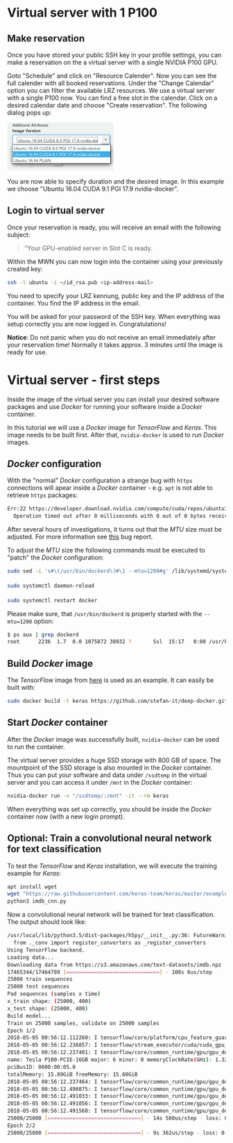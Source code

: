 # Virtual server with 1 P100

## Make reservation

Once you have stored your public SSH key in your profile settings, you can
make a reservation on the a virtual server with a single NVIDIA P100 GPU.

Goto "Schedule" and click on "Resource Calender". Now you can see the full
calender with all booked reservations. Under the "Change Calendar" option you
can filter the available LRZ resources. We use a virtual server with a single
P100 now. You can find a free slot in the calendar. Click on a desired calendar
date and choose "Create reservation". The following dialog pops up:

![LRZ Data Lab - Change calendar](figures/virtual-server-reservation-images.png)

You are now able to specify duration and the desired image. In this example
we choose "Ubuntu 16.04 CUDA 9.1 PGI 17.9 nvidia-docker".

## Login to virtual server

Once your reservation is ready, you will receive an email with the following
subject:

> "Your GPU-enabled server in Slot C is ready.

Within the MWN you can now login into the container using your previously
created key:

```bash
ssh -l ubuntu -i ~/id_rsa.pub <ip-address-mail>
```

You need to specify your LRZ kennung, public key and the IP address of the
container. You find the IP address in the email.

You will be asked for your password of the SSH key. When everything was setup
correctly you are now logged in. Congratulations!

**Notice**: Do not panic when you do not receive an email immediately after your
reservation time! Normally it takes approx. 3 minutes until the image is ready
for use.

# Virtual server - first steps

Inside the image of the virtual server you can install your desired software
packages and use *Docker* for running your software inside a *Docker* container.

In this tutorial we will use a *Docker* image for *TensorFlow* and *Keras*.
This image needs to be built first. After that, `nvidia-docker` is used to run
*Docker* images.

## *Docker* configuration

With the "normal" *Docker* configuration a strange bug with `https` connections
will apear inside a *Docker* container - e.g. `apt` is not able to retrieve
`https` packages:

```bash
Err:22 https://developer.download.nvidia.com/compute/cuda/repos/ubuntu1604/x86_64  InRelease
  Operation timed out after 0 milliseconds with 0 out of 0 bytes received
```

After several hours of investigations, it turns out that the *MTU* size must be
adjusted. For more information see [this](https://github.com/moby/moby/issues/2011)
bug report.

To adjust the *MTU* size the following commands must be executed to "patch" the
*Docker* configuration:

```bash
sudo sed -i 's#\(/usr/bin/dockerd\)#\1 --mtu=1200#g' /lib/systemd/system/docker.service

sudo systemctl daemon-reload

sudo systemctl restart docker
```

Please make sure, that `/usr/bin/dockerd` is properly started with the
`--mtu=1200` option:

```bash
$ ps aux | grep dockerd
root      2236  1.7  0.0 1075872 38932 ?       Ssl  15:17   0:00 /usr/bin/dockerd --mtu=1200 -H fd://
```

## Build *Docker* image

The *TensorFlow* image from [here](https://github.com/stefan-it/deep-docker) is
used as an example. It can easily be built with:

```bash
sudo docker build -t keras https://github.com/stefan-it/deep-docker.git#master:keras
```

## Start *Docker* container

After the *Docker* image was successfully built, `nvidia-docker` can be used
to run the container.

The virtual server provides a huge SSD storage with 800 GB of space. The
mountpoint of the SSD storage is also mounted in the *Docker* container. Thus
you can put your software and data under `/ssdtemp` in the virtual server and
you can access it under `/mnt` in the *Docker* container:

```bash
nvidia-docker run -v "/ssdtemp/:/mnt" -it --rm keras
```

When everything was set up correctly, you should be inside the *Docker* container
now (with a new login prompt).

## Optional: Train a convolutional neural network for text classification

To test the *TensorFlow* and *Keras* installation, we will execute the training
example for *Keras*:

```bash
apt install wget
wget "https://raw.githubusercontent.com/keras-team/keras/master/examples/imdb_cnn.py"
python3 imdb_cnn.py
```

Now a convolutional neural network will be trained for text classification.
The output should look like:

```bash
/usr/local/lib/python3.5/dist-packages/h5py/__init__.py:36: FutureWarning: Conversion of the second argument of issubdtype from `float` to `np.floating` is deprecated. In future, it will be treated as `np.float64 == np.dtype(float).type`.
  from ._conv import register_converters as _register_converters
Using TensorFlow backend.
Loading data...
Downloading data from https://s3.amazonaws.com/text-datasets/imdb.npz
17465344/17464789 [==============================] - 108s 6us/step
25000 train sequences
25000 test sequences
Pad sequences (samples x time)
x_train shape: (25000, 400)
x_test shape: (25000, 400)
Build model...
Train on 25000 samples, validate on 25000 samples
Epoch 1/2
2018-05-05 00:56:12.112260: I tensorflow/core/platform/cpu_feature_guard.cc:140] Your CPU supports instructions that this TensorFlow binary was not compiled to use: AVX2 FMA
2018-05-05 00:56:12.236857: I tensorflow/stream_executor/cuda/cuda_gpu_executor.cc:898] successful NUMA node read from SysFS had negative value (-1), but there must be at least one NUMA node, so returning NUMA node zero
2018-05-05 00:56:12.237401: I tensorflow/core/common_runtime/gpu/gpu_device.cc:1356] Found device 0 with properties:
name: Tesla P100-PCIE-16GB major: 6 minor: 0 memoryClockRate(GHz): 1.3285
pciBusID: 0000:00:05.0
totalMemory: 15.89GiB freeMemory: 15.60GiB
2018-05-05 00:56:12.237464: I tensorflow/core/common_runtime/gpu/gpu_device.cc:1435] Adding visible gpu devices: 0
2018-05-05 00:56:12.490875: I tensorflow/core/common_runtime/gpu/gpu_device.cc:923] Device interconnect StreamExecutor with strength 1 edge matrix:
2018-05-05 00:56:12.491033: I tensorflow/core/common_runtime/gpu/gpu_device.cc:929]      0
2018-05-05 00:56:12.491056: I tensorflow/core/common_runtime/gpu/gpu_device.cc:942] 0:   N
2018-05-05 00:56:12.491568: I tensorflow/core/common_runtime/gpu/gpu_device.cc:1053] Created TensorFlow device (/job:localhost/replica:0/task:0/device:GPU:0 with 15119 MB memory) -> physical GPU (device: 0, name: Tesla P100-PCIE-16GB, pci bus id: 0000:00:05.0, compute capability: 6.0)
25000/25000 [==============================] - 14s 580us/step - loss: 0.4037 - acc: 0.8004 - val_loss: 0.3206 - val_acc: 0.8623
Epoch 2/2
25000/25000 [==============================] - 9s 362us/step - loss: 0.2298 - acc: 0.9081 - val_loss: 0.3070 - val_acc: 0.8721
```
